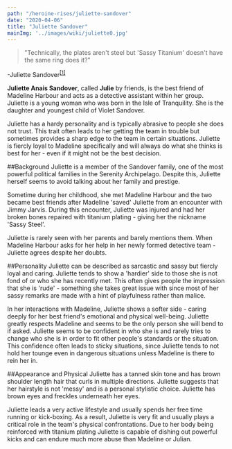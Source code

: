 ```yaml
---
path: "/heroine-rises/juliette-sandover"
date: "2020-04-06"
title: "Juliette Sandover"
mainImg: '../images/wiki/juliette0.jpg'
---
```

<div class="char-quote">
<blockquote>
 "Technically, the plates aren't steel but 'Sassy Titanium' doesn't have the same ring does it?"
</blockquote>
<p>-Juliette Sandover<sup><a href="https://www.ezequielespinoza.com/heroine-rises/2/12">[1]</a></sup></p>
</div>

**Juliette Anais Sandover**, called **Julie** by friends, is the best friend of Madeline Harbour and acts as a detective assistant within her group. Juliette is a young woman who was born in the Isle of Tranquility. She is the daughter and youngest child of Violet Sandover.

Juliette has a hardy personality and is typically abrasive to people she does not trust. This trait often leads to her getting the team in trouble but sometimes provides a sharp edge to the team in certain situations. Juliette is fiercly loyal to Madeline specifically and will always do what she thinks is best for her - even if it might not be the best decision.

##Background
Juliette is a member of the Sandover family, one of the most powerful political families in the Serenity Archipelago. Despite this, Juliette herself seems to avoid talking about her family and prestige. 

Sometime during her childhood, she met Madeline Harbour and the two became best friends after Madeline 'saved' Juliette from an encounter with Jimmy Jarvis. During this encounter, Juliette was injured and had her broken bones repaired with titanium plating - giving her the nickname 'Sassy Steel'.

Juliette is rarely seen with her parents and barely mentions them. When Madeline Harbour asks for her help in her newly formed detective team - Juliette agrees despite her doubts.

##Personality
Juliette can be described as sarcastic and sassy but fiercly loyal and caring. Juliette tends to show a 'hardier' side to those she is not fond of or who she has recently met. This often gives people the impression that she is 'rude' - something she takes great issue with since most of her sassy remarks are made with a hint of playfulness rather than malice.  

In her interactions with Madeline, Juliette shows a softer side - caring deeply for her best friend's emotional and physical well-being. Juliette greatly respects Madeline and seems to be the only person she will bend to if asked. Juliette seems to be confident in who she is and rarely tries to change who she is in order to fit other people's standards or the situation. This confidence often leads to sticky situations, since Juliette tends to not hold her tounge even in dangerous situations unless Madeline is there to rein her in.

##Appearance and Physical
Juliette has a tanned skin tone and has brown shoulder length hair that curls in multiple directions. Juliette suggests that her hairstyle is not 'messy' and is a personal stylistic choice. Juliette has brown eyes and freckles underneath her eyes.

Juliette leads a very active lifestyle and usually spends her free time running or kick-boxing. As a result, Juliette is very fit and usually plays a critical role in the team's physical confrontations. Due to her body being reinforced with titanium plating Juliette is capable of dishing out powerful kicks and can endure much more abuse than Madeline or Julian.